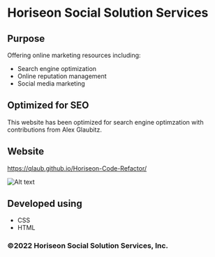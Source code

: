 # Horiseon Social Solution Services

## Purpose
Offering online marketing resources including:
* Search engine optimization
* Online reputation management
* Social media marketing

## Optimized for SEO
This website has been optimized for search engine optimzation with contributions from Alex Glaubitz.

## Website
https://qlaub.github.io/Horiseon-Code-Refactor/

![Alt text](/assets/images/screenshot.gif?raw=true "Website preview GIF")

## Developed using
* CSS
* HTML

### ©️2022 Horiseon Social Solution Services, Inc.